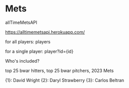 # Mets
allTimeMetsAPI

https://alltimemetsapi.herokuapp.com/

for all players: players

for a single player: player?id={id}


Who's included?

top 25 bwar hitters, top 25 bwar pitchers, 2023 Mets

{1}: David Wright
{2}: Daryl Strawberry
{3}: Carlos Beltran
